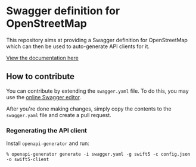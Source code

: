# Swagger definition for OpenStreetMap

This repository aims at providing a Swagger definition for OpenStreetMap
which can then be used to auto-generate API clients for it.

[View the documentation here][1]

## How to contribute

You can contribute by extending the `swagger.yaml` file. To do this, you may
use the [online Swagger editor][2].

After you're done making changes, simply copy the contents to the `swagger.yaml`
file and create a pull request.

### Regenerating the API client

Install `openapi-generator` and run:

    % openapi-generator generate -i swagger.yaml -g swift5 -c config.json -o swift5-client

[1]: https://wtimme.github.io/openstreetmap-openapi/
[2]: https://editor.swagger.io/?url=https://wtimme.github.io/osm-swagger/swagger.yaml
